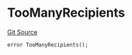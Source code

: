 # TooManyRecipients
[Git Source](https://github.com/digiv3rse/protocol-contracts/blob/0d518167a484d4368bad0990424be098fe779fa4/contracts/modules/act/collect/MultirecipientFeeCollectModule.sol)


```solidity
error TooManyRecipients();
```

